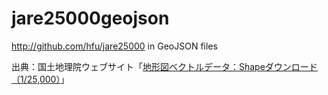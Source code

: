 # jare25000geojson
http://github.com/hfu/jare25000 in GeoJSON files

出典：国土地理院ウェブサイト「[地形図ベクトルデータ：Shapeダウンロード（1/25,000）](http://antarctic.gsi.go.jp/download_01_25000.html#mapLayout)」
